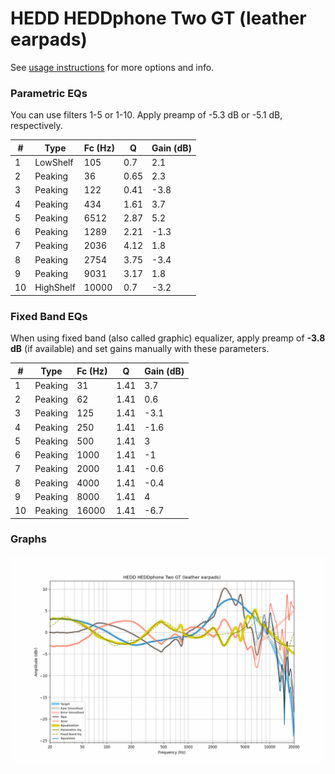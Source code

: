 # HEDD HEDDphone Two GT (leather earpads)
See [usage instructions](https://github.com/jaakkopasanen/AutoEq#usage) for more options and info.

### Parametric EQs
You can use filters 1-5 or 1-10. Apply preamp of -5.3 dB or -5.1 dB, respectively.

|   # | Type      |   Fc (Hz) |    Q |   Gain (dB) |
|-----|-----------|-----------|------|-------------|
|   1 | LowShelf  |       105 | 0.7  |         2.1 |
|   2 | Peaking   |        36 | 0.65 |         2.3 |
|   3 | Peaking   |       122 | 0.41 |        -3.8 |
|   4 | Peaking   |       434 | 1.61 |         3.7 |
|   5 | Peaking   |      6512 | 2.87 |         5.2 |
|   6 | Peaking   |      1289 | 2.21 |        -1.3 |
|   7 | Peaking   |      2036 | 4.12 |         1.8 |
|   8 | Peaking   |      2754 | 3.75 |        -3.4 |
|   9 | Peaking   |      9031 | 3.17 |         1.8 |
|  10 | HighShelf |     10000 | 0.7  |        -3.2 |

### Fixed Band EQs
When using fixed band (also called graphic) equalizer, apply preamp of **-3.8 dB** (if available) and set gains manually with these parameters.

|   # | Type    |   Fc (Hz) |    Q |   Gain (dB) |
|-----|---------|-----------|------|-------------|
|   1 | Peaking |        31 | 1.41 |         3.7 |
|   2 | Peaking |        62 | 1.41 |         0.6 |
|   3 | Peaking |       125 | 1.41 |        -3.1 |
|   4 | Peaking |       250 | 1.41 |        -1.6 |
|   5 | Peaking |       500 | 1.41 |         3   |
|   6 | Peaking |      1000 | 1.41 |        -1   |
|   7 | Peaking |      2000 | 1.41 |        -0.6 |
|   8 | Peaking |      4000 | 1.41 |        -0.4 |
|   9 | Peaking |      8000 | 1.41 |         4   |
|  10 | Peaking |     16000 | 1.41 |        -6.7 |

### Graphs
![](./HEDD%20HEDDphone%20Two%20GT%20(leather%20earpads).png)
